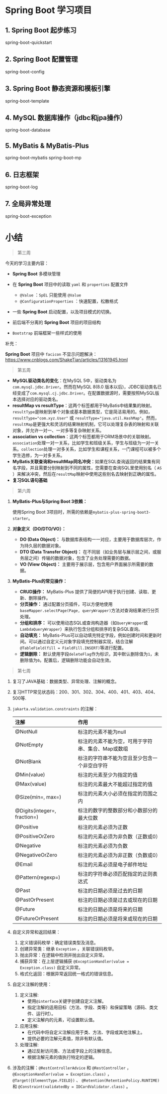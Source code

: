 # Spring Boot 学习项目

## 1. Spring Boot 起步练习
spring-boot-quickstart

## 2. Spring Boot 配置管理
spring-boot-config

## 3. Spring Boot 静态资源和模板引擎
spring-boot-template

## 4. MySQL 数据库操作（jdbc和jpa操作）
spring-boot-database

## 5. MyBatis & MyBatis-Plus
spring-boot-mybatis
spring-boot-mp

## 6. 日志框架
spring-boot-log

## 7. 全局异常处理

spring-boot-exception





# 小结

> 第三周

今天的学习主要内容：

- **Spring Boot** 多模块管理

- 在 **Spring Boot** 项目中的读取 `yaml` 和 `properties` 配置文件
  - `@Value` ：`SpEL` 只能使用 `@Value`
  - `@ConfigurationProperties` ：快速配置，松散格式
- 一些 **Spring Boot** 启动配置，以及项目模式的切换。
- 前后端不分离的 **Spring Boot** 项目的项目结构
- `Bootstrap` 前端框架一些样式的使用

补充：

**Spring Boot** 项目中 `facicon` 不显示问题解决：https://www.cnblogs.com/ShakeTian/articles/13161945.html

> 第五周

- **MySQL驱动类名的变化**：在MySQL 5中，驱动类名为`com.mysql.jdbc.Driver`。然而在MySQL 8(8.0 版本以后)，JDBC驱动类名已经变成了`com.mysql.cj.jdbc.Driver`。在配置数据源时，需要按照MySQL版本选择对应的驱动类名。
- **resultMap vs resultType**：这两个标签都用于MyBatis中结果集的映射。`resultType`是映射到单个对象或基本数据类型，它是简洁易用的。例如，`resultType="com.xyz.User"` 或 `resultType="java.util.HashMap"`。然而，`resultMap`是更强大和灵活的结果映射机制，它可以处理复杂表的映射和关联对象，并允许一对一、一对多等复杂映射关系。
- **association vs collection**：这两个标签都用于ORM场景中的关联映射。`association`处理一对一关系，比如学生和班级关系，学生与班级为一对一关系。`collection`处理一对多关系，比如学生和课程关系，一门课程可以被多个学生选修，为一对多关系。
- **MyBatis关联查询和resultMap同名冲突**：如果在SQL查询返回的结果集有同名字段，并且需要分别映射到不同的属性，您需要在查询SQL里使用别名（ `AS` ）来解决冲突，然后在`resultMap`映射中使用这些别名去映射到正确的属性。
- **复习SQL语句基础**

> 第六周

1. **MyBatis-Plus与Spring Boot 3依赖：**

   使用Spring Boot 3项目时，所需的依赖是`mybatis-plus-spring-boot3-starter`。

2. **对象定义（DO/DTO/VO）：**

   - **DO (Data Object)：** 与数据库表结构一一对应，主要用于数据库层次，作为持久层的数据对象。
   - **DTO (Data Transfer Object)：** 在不同层（如业务层与展示层之间，或服务层之间）传输的数据对象，包含了业务处理需要的数据。
   - **VO (View Object)：** 主要用于展示层，包含用户界面展示所需要的数据。

3. **MyBatis-Plus的常见操作：**

   - **CRUD操作：** MyBatis-Plus 提供了简便的API用于执行创建、读取、更新、删除操作。
   - **分页操作：** 通过配置分页插件，可以方便地使用`baseMapper.selectPage(Page, queryWrapper)`方法对查询结果进行分页处理。
   - **分组和排序：** 可以使用动态SQL或查询构造器（如`QueryWrapper`或`LambdaQueryWrapper`）来执行包含分组和排序的复杂SQL查询。
   - **自动填充：** MyBatis-Plus可以自动填充特定字段，例如创建时间和更新时间。可以通过自定义元对象字段填充控制器实现，结合注解`@TableField(fill = FieldFill.INSERT)`等进行配置。
   - **逻辑删除：** 默认使用字段`deleteFlag`作为标识，其中默认删除值为`1`，未删除值为`0`。配置后，逻辑删除功能会自动生效。

> 第七周

1. 复习了JAVA基础：数据类型、异常处理、注解的概念。

2. 复习HTTP常见状态码：200、301、302、304、400、401、403、404、500等.

3. `jakarta.validation.constraints` 的注解：

   | 注解                         | 作用                                              |
   | :--------------------------- | :------------------------------------------------ |
   | @NotNull                     | 标注的元素不能为null                              |
   | @NotEmpty                    | 标注的元素不能为空，可用于字符串、集合、Map或数组 |
   | @NotBlank                    | 标注的字符串不能为空且至少包含一个非空白字符      |
   | @Min(value)                  | 标注的元素至少为指定的值                          |
   | @Max(value)                  | 标注的元素最大不能超过指定的值                    |
   | @Size(min=, max=)            | 标注的元素大小必须在指定的范围之内                |
   | @Digits(integer=, fraction=) | 标注的数字的整数部分和小数部分的最大位数          |
   | @Positive                    | 标注的元素必须为正数                              |
   | @PositiveOrZero              | 标注的元素必须为非负数（正数或0）                 |
   | @Negative                    | 标注的元素必须为负数                              |
   | @NegativeOrZero              | 标注的元素必须为非正数（负数或0）                 |
   | @Email                       | 标注的元素必须是电子邮件地址                      |
   | @Pattern(regexp=)            | 标注的字符串必须匹配指定的正则表达式              |
   | @Past                        | 标注的日期必须是过去的日期                        |
   | @PastOrPresent               | 标注的日期必须是过去或现在的日期                  |
   | @Future                      | 标注的日期必须是将来的日期                        |
   | @FutureOrPresent             | 标注的日期必须是将来或现在的日期                  |

4. 自定义异常和返回结果：

   1. 定义错误码枚举：确定错误类型及消息。
   2. 创建异常类：继承 `Exception` ，关联错误码枚举。
   3. 抛出异常：在逻辑中检测并抛出自定义异常。
   4. 捕获异常：在上层逻辑捕获 `@ExceptionHandler(value = Exception.class)` 自定义异常。
   5. 格式化返回：根据异常返回统一格式的错误信息。

5. 自定义注解的使用：

   1. 定义注解:
      - 使用`@interface`关键字创建自定义注解。
      - 指定注解的适用目标（方法、字段、类等）和保留策略（源码、类文件、运行时）。
      - 定义注解内的元素，可设置默认值。
   2. 应用注解:
      - 在代码中将自定义注解应用于类、方法、字段或其他注解上。
      - 提供必要的注解元素值，除非有默认值。
   3. 处理注解:
      - 通过反射访问类、方法或字段上的注解信息。
      - 根据注解元素的值执行特定的逻辑。

6. 涉及的注解：`@RestControllerAdvice` 和 `@RestController` ， `@ExceptionHandler(value = Exception.class)`  ， `@Target({ElementType.FIELD})`  、 `@Retention(RetentionPolicy.RUNTIME)` 和 `@Constraint(validatedBy = IDCardValidator.class)` 。
